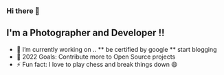 ### Hi there 👋

## I'm a Photographer and Developer !!

- 🔭 I’m currently working on ..
    ** be certified by google
    ** start blogging
- 🥅 2022 Goals: Contribute more to Open Source projects
- ⚡ Fun fact: I love to  play chess and break things down 😄